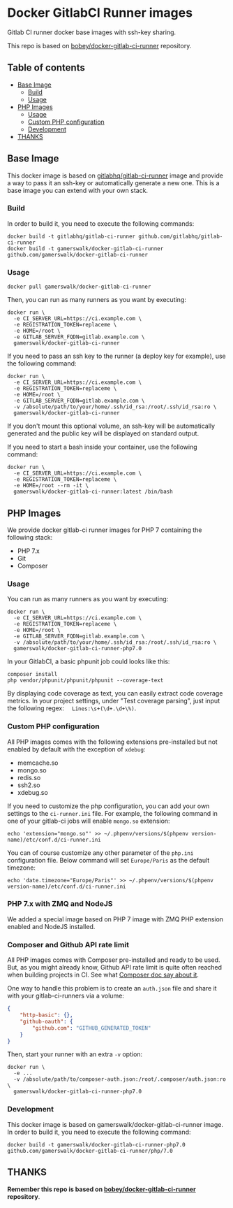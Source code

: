 # Docker GitlabCI Runner images

Gitlab CI runner docker base images with ssh-key sharing.

This repo is based on [bobey/docker-gitlab-ci-runner](https://github.com/bobey/docker-gitlab-ci-runner) repository.
## Table of contents

- [Base Image](#base-image)
  - [Build](#build)
  - [Usage](#usage)
- [PHP Images](#php-images)
  - [Usage](#usage-1)
  - [Custom PHP configuration](#custom-php-configuration)
  - [Development](#development)
- [THANKS](#thanks)

## Base Image

This docker image is based on [gitlabhq/gitlab-ci-runner](https://github.com/gitlabhq/gitlab-ci-runner) image and
provide a way to pass it an ssh-key or automatically generate a new one.
This is a base image you can extend with your own stack.

### Build

In order to build it, you need to execute the following commands:

```
docker build -t gitlabhq/gitlab-ci-runner github.com/gitlabhq/gitlab-ci-runner
docker build -t gamerswalk/docker-gitlab-ci-runner github.com/gamerswalk/docker-gitlab-ci-runner
```

### Usage

```
docker pull gamerswalk/docker-gitlab-ci-runner
```

Then, you can run as many runners as you want by executing:

```
docker run \
  -e CI_SERVER_URL=https://ci.example.com \
  -e REGISTRATION_TOKEN=replaceme \
  -e HOME=/root \
  -e GITLAB_SERVER_FQDN=gitlab.example.com \
  gamerswalk/docker-gitlab-ci-runner
```

If you need to pass an ssh key to the runner (a deploy key for example), use the following command:

```
docker run \
  -e CI_SERVER_URL=https://ci.example.com \
  -e REGISTRATION_TOKEN=replaceme \
  -e HOME=/root \
  -e GITLAB_SERVER_FQDN=gitlab.example.com \
  -v /absolute/path/to/your/home/.ssh/id_rsa:/root/.ssh/id_rsa:ro \
  gamerswalk/docker-gitlab-ci-runner
```

If you don't mount this optional volume, an ssh-key will be automatically generated and the public key will be displayed
on standard output.

If you need to start a bash inside your container, use the following command:

```
docker run \
  -e CI_SERVER_URL=https://ci.example.com \
  -e REGISTRATION_TOKEN=replaceme \
  -e HOME=/root --rm -it \
  gamerswalk/docker-gitlab-ci-runner:latest /bin/bash
```

## PHP Images

We provide docker gitlab-ci runner images for PHP 7 containing the following stack:

- PHP 7.x
- Git
- Composer

### Usage

You can run as many runners as you want by executing:

```
docker run \
  -e CI_SERVER_URL=https://ci.example.com \
  -e REGISTRATION_TOKEN=replaceme \
  -e HOME=/root \
  -e GITLAB_SERVER_FQDN=gitlab.example.com \
  -v /absolute/path/to/your/home/.ssh/id_rsa:/root/.ssh/id_rsa:ro \
  gamerswalk/docker-gitlab-ci-runner-php7.0
```

In your GitlabCI, a basic phpunit job could looks like this:

```
composer install
php vendor/phpunit/phpunit/phpunit --coverage-text
```

By displaying code coverage as text, you can easily extract code coverage metrics. In your project settings, under
"Test coverage parsing", just input the following regex: `  Lines:\s+(\d+.\d+\%)`.

### Custom PHP configuration

All PHP images comes with the following extensions pre-installed but not enabled by default with the exception of
`xdebug`:

- memcache.so
- mongo.so
- redis.so
- ssh2.so
- xdebug.so

If you need to customize the php configuration, you can add your own settings to the `ci-runner.ini` file.
For example, the following command in one of your gitlab-ci jobs will enable `mongo.so` extension:

```
echo 'extension="mongo.so"' >> ~/.phpenv/versions/$(phpenv version-name)/etc/conf.d/ci-runner.ini
```

You can of course customize any other parameter of the `php.ini` configuration file. Below command will set
`Europe/Paris` as the default timezone:

```
echo 'date.timezone="Europe/Paris"' >> ~/.phpenv/versions/$(phpenv version-name)/etc/conf.d/ci-runner.ini
```

### PHP 7.x with ZMQ and NodeJS
We added a special image based on PHP 7 image with ZMQ PHP extension enabled and NodeJS installed.

### Composer and Github API rate limit

All PHP images comes with Composer pre-installed and ready to be used. But, as you might already know, Github API rate
limit is quite often reached when building projects in CI. See what [Composer doc say about it](https://getcomposer.org/doc/articles/troubleshooting.md#api-rate-limit-and-oauth-tokens).

One way to handle this problem is to create an `auth.json` file and share it with your gitlab-ci-runners via a volume:

```json
{
    "http-basic": {},
    "github-oauth": {
        "github.com": "GITHUB_GENERATED_TOKEN"
    }
}
```

Then, start your runner with an extra `-v` option:

```
docker run \
  -e ...
  -v /absolute/path/to/composer-auth.json:/root/.composer/auth.json:ro \
  gamerswalk/docker-gitlab-ci-runner-php7.0
```

### Development

This docker image is based on gamerswalk/docker-gitlab-ci-runner image. In order to build it, you need to execute the
following command:

```
docker build -t gamerswalk/docker-gitlab-ci-runner-php7.0 github.com/gamerswalk/docker-gitlab-ci-runner/php/7.0
```

## THANKS

**Remember this repo is based on [bobey/docker-gitlab-ci-runner](https://github.com/bobey/docker-gitlab-ci-runner)
repository**.

